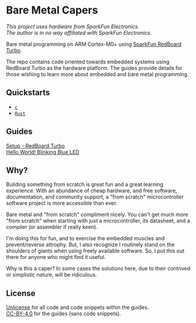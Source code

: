 # Bare Metal Capers

*This project uses hardware from SparkFun Electronics.*  
*The author is in no way affiliated with SparkFun Electronics.*

Bare metal programming on ARM Cortex-M0+ using 
[SparkFun RedBoard Turbo](https://www.sparkfun.com/products/14812).

The repo contains code oriented towards embedded systems using RedBoard
Turbo as the hardware platform. The guides provide details for those wishing 
to learn more about embedded and bare metal programming.

## Quickstarts 
- [`c`](https://github.com/vafeond/BareMetalCapers/blob/main/c/README.md)
- [`Rust`](https://github.com/vafeond/BareMetalCapers/blob/main/rust/README.md)

## Guides
[Setup - RedBoard Turbo](https://github.com/vafeond/BareMetalCapers/blob/main/guides/01_Setup_RedBoardTurbo.md)  
[Hello World! Blinking Blue LED](https://github.com/vafeond/BareMetalCapers/blob/main/guides/02_HelloWorld_BlinkingLED.md)


## Why?
Building something from scratch is great fun and a great learning experience. 
With an abundance of cheap hardware, and free software, documentation, 
and community support, a "from scratch" microcontroller software project is
more accessible than ever.

Bare metal and "from scratch" compliment nicely. You can't get much more
"from scratch" when starting with just a microcontroller, its datasheet, 
and a compiler (or assembler if really keen).

I'm doing this for fun, and to exercise the embedded muscles and 
prevent/reverse attrophy. But, I also recognize I routinely stand on the 
shoulders of giants when using freely available software. So, I put this out 
there for anyone who might find it useful. 

Why is this a caper? In some cases the solutions here, due to their
contrived or simplistic nature, will be ridiculous.

## License  
[Unlicense](https://unlicense.org) for all code and code snippets within the 
guides.  
[CC-BY-4.0](https://creativecommons.org/licenses/by/4.0/) for the guides (sans 
code snippets). 

